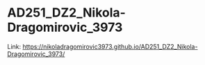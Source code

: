 # AD251_DZ2_Nikola-Dragomirovic_3973  

Link: https://nikoladragomirovic3973.github.io/AD251_DZ2_Nikola-Dragomirovic_3973/
